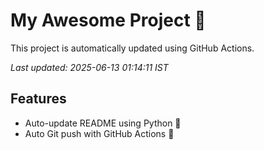 # My Awesome Project 🚀

This project is automatically updated using GitHub Actions.

_Last updated: 2025-06-13 01:14:11 IST_

## Features
- Auto-update README using Python 🐍
- Auto Git push with GitHub Actions 🤖
